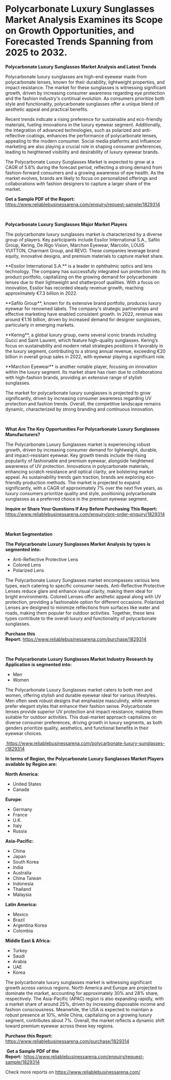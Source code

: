 <p><h1>Polycarbonate Luxury Sunglasses Market Analysis Examines its Scope on Growth Opportunities, and Forecasted Trends Spanning from 2025 to 2032.</h1></p><p><strong>Polycarbonate Luxury Sunglasses Market Analysis and Latest Trends</strong></p>
<p><p>Polycarbonate luxury sunglasses are high-end eyewear made from polycarbonate lenses, known for their durability, lightweight properties, and impact resistance. The market for these sunglasses is witnessing significant growth, driven by increasing consumer awareness regarding eye protection and the fashion industry's continual evolution. As consumers prioritize both style and functionality, polycarbonate sunglasses offer a unique blend of aesthetic appeal and practical benefits.</p><p>Recent trends indicate a rising preference for sustainable and eco-friendly materials, fueling innovations in the luxury eyewear segment. Additionally, the integration of advanced technologies, such as polarized and anti-reflective coatings, enhances the performance of polycarbonate lenses, appealing to the modern consumer. Social media platforms and influencer marketing are also playing a crucial role in shaping consumer preferences, leading to heightened visibility and desirability of luxury eyewear brands.</p><p>The Polycarbonate Luxury Sunglasses Market is expected to grow at a CAGR of 5.6% during the forecast period, reflecting a strong demand from fashion-forward consumers and a growing awareness of eye health. As the market evolves, brands are likely to focus on personalized offerings and collaborations with fashion designers to capture a larger share of the market.</p></p>
<p><strong>Get a Sample PDF of the Report:&nbsp;</strong> <a href="https://www.reliablebusinessarena.com/enquiry/request-sample/1829314?utm_campaign=2343&utm_medium=2&utm_source=Github&utm_content=ia&utm_term=09022025&utm_id=polycarbonate-luxury-sunglasses">https://www.reliablebusinessarena.com/enquiry/request-sample/1829314</a></p>
<p>&nbsp;</p>
<p><strong>Polycarbonate Luxury Sunglasses Major Market Players</strong></p>
<p><p>The polycarbonate luxury sunglasses market is characterized by a diverse group of players. Key participants include Essilor International S.A., Safilo Group, Kering, De Rigo Vision, Marchon Eyewear, Marcolin, LOUIS VUITTON, Charmant Group, and REVO. These companies leverage brand equity, innovative designs, and premium materials to capture market share.</p><p>**Essilor International S.A.** is a leader in ophthalmic optics and lens technology. The company has successfully integrated sun protection into its product portfolio, capitalizing on the growing demand for polycarbonate lenses due to their lightweight and shatterproof qualities. With a focus on innovation, Essilor has recorded steady revenue growth, reaching approximately €7.3 billion in 2022.</p><p>**Safilo Group**, known for its extensive brand portfolio, produces luxury eyewear for renowned labels. The company's strategic partnerships and effective marketing have enabled consistent growth. In 2022, revenue was around €1.16 billion, driven by increased demand for designer sunglasses, particularly in emerging markets.</p><p>**Kering**, a global luxury group, owns several iconic brands including Gucci and Saint Laurent, which feature high-quality sunglasses. Kering’s focus on sustainability and modern retail strategies positions it favorably in the luxury segment, contributing to a strong annual revenue, exceeding €20 billion in overall group sales in 2022, with eyewear playing a significant role.</p><p>**Marchon Eyewear** is another notable player, focusing on innovation within the luxury segment. Its market share has risen due to collaborations with high-fashion brands, providing an extensive range of stylish sunglasses.</p><p>The market for polycarbonate luxury sunglasses is projected to grow significantly, driven by increasing consumer awareness regarding UV protection and fashion trends. Overall, the competitive landscape remains dynamic, characterized by strong branding and continuous innovation.</p></p>
<p>&nbsp;</p>
<p><strong>What Are The Key Opportunities For Polycarbonate Luxury Sunglasses Manufacturers?</strong></p>
<p><p>The Polycarbonate Luxury Sunglasses market is experiencing robust growth, driven by increasing consumer demand for lightweight, durable, and impact-resistant eyewear. Key growth trends include the rising popularity of fashionable and premium eyewear, alongside heightened awareness of UV protection. Innovations in polycarbonate materials, enhancing scratch resistance and optical clarity, are bolstering market appeal. As sustainability trends gain traction, brands are exploring eco-friendly production methods. The market is projected to expand significantly, with a CAGR of approximately 7% over the next five years, as luxury consumers prioritize quality and style, positioning polycarbonate sunglasses as a preferred choice in the premium eyewear segment.</p></p>
<p><strong>Inquire or Share Your Questions If Any Before Purchasing This Report:</strong> <a href="https://www.reliablebusinessarena.com/enquiry/pre-order-enquiry/1829314?utm_campaign=2343&utm_medium=2&utm_source=Github&utm_content=ia&utm_term=09022025&utm_id=polycarbonate-luxury-sunglasses">https://www.reliablebusinessarena.com/enquiry/pre-order-enquiry/1829314</a></p>
<p>&nbsp;</p>
<p><strong>Market Segmentation</strong></p>
<p><strong>The Polycarbonate Luxury Sunglasses Market Analysis by types is segmented into:</strong></p>
<p><ul><li>Anti-Reflective Protective Lens</li><li>Colored Lens</li><li>Polarized Lens</li></ul></p>
<p><p>The Polycarbonate Luxury Sunglasses market encompasses various lens types, each catering to specific consumer needs. Anti-Reflective Protective Lenses reduce glare and enhance visual clarity, making them ideal for bright environments. Colored Lenses offer aesthetic appeal along with UV protection, providing a fashionable option for different occasions. Polarized Lenses are designed to minimize reflections from surfaces like water and roads, making them popular for outdoor activities. Together, these lens types contribute to the overall luxury and functionality of polycarbonate sunglasses.</p></p>
<p><strong>Purchase this Report:&nbsp;</strong><a href="https://www.reliablebusinessarena.com/purchase/1829314?utm_campaign=2343&utm_medium=2&utm_source=Github&utm_content=ia&utm_term=09022025&utm_id=polycarbonate-luxury-sunglasses">https://www.reliablebusinessarena.com/purchase/1829314</a></p>
<p>&nbsp;</p>
<p><strong>The Polycarbonate Luxury Sunglasses Market Industry Research by Application is segmented into:</strong></p>
<p><ul><li>Men</li><li>Women</li></ul></p>
<p><p>The Polycarbonate Luxury Sunglasses market caters to both men and women, offering stylish and durable eyewear ideal for various lifestyles. Men often seek robust designs that emphasize masculinity, while women prefer elegant styles that enhance their fashion sense. Polycarbonate lenses provide superior UV protection and impact resistance, making them suitable for outdoor activities. This dual-market approach capitalizes on diverse consumer preferences, driving growth in luxury segments, as both genders prioritize quality, aesthetics, and functional benefits in their eyewear choices.</p></p>
<p><a href="https://www.reliablebusinessarena.com/polycarbonate-luxury-sunglasses-r1829314?utm_campaign=2343&utm_medium=2&utm_source=Github&utm_content=ia&utm_term=09022025&utm_id=polycarbonate-luxury-sunglasses">&nbsp;https://www.reliablebusinessarena.com/polycarbonate-luxury-sunglasses-r1829314</a></p>
<p><strong>In terms of Region, the Polycarbonate Luxury Sunglasses Market Players available by Region are:</strong></p>
<p>
    <p> <strong> North America: </strong>
        <ul>
            <li>United States</li>
            <li>Canada</li>
        </ul>
        </p> 
    <p> <strong> Europe: </strong>
        <ul>
            <li>Germany</li>
            <li>France</li>
            <li>U.K.</li>
            <li>Italy</li>
            <li>Russia</li>
        </ul>
        </p> 
    <p> <strong> Asia-Pacific: </strong>
        <ul>
            <li>China</li>
            <li>Japan</li>
            <li>South Korea</li>
            <li>India</li>
            <li>Australia</li>
            <li>China Taiwan</li>
            <li>Indonesia</li>
            <li>Thailand</li>
            <li>Malaysia</li>
        </ul>
        </p> 
    <p> <strong> Latin America: </strong>
        <ul>
            <li>Mexico</li>
            <li>Brazil</li>
            <li>Argentina Korea</li>
            <li>Colombia</li>
        </ul>
        </p> 
    <p> <strong> Middle East & Africa: </strong>
        <ul>
            <li>Turkey</li>
            <li>Saudi</li>
            <li>Arabia</li>
            <li>UAE</li>
            <li>Korea</li>
        </ul>
    </p>
    </p>
<p><p>The polycarbonate luxury sunglasses market is witnessing significant growth across various regions. North America and Europe are projected to dominate the market, accounting for approximately 30% and 28% share, respectively. The Asia-Pacific (APAC) region is also expanding rapidly, with a market share of around 25%, driven by increasing disposable income and fashion consciousness. Meanwhile, the USA is expected to maintain a robust presence at 10%, while China, capitalizing on a growing luxury segment, contributes about 7%. Overall, the market reflects a dynamic shift toward premium eyewear across these key regions.</p></p>
<p><strong>Purchase this Report: </strong><a href="https://www.reliablebusinessarena.com/purchase/1829314?utm_campaign=2343&utm_medium=2&utm_source=Github&utm_content=ia&utm_term=09022025&utm_id=polycarbonate-luxury-sunglasses">https://www.reliablebusinessarena.com/purchase/1829314</a></p>
<p>&nbsp;<strong>Get a Sample PDF of the Report:&nbsp;&nbsp;</strong><a href="https://www.reliablebusinessarena.com/enquiry/request-sample/1829314?utm_campaign=2343&utm_medium=2&utm_source=Github&utm_content=ia&utm_term=09022025&utm_id=polycarbonate-luxury-sunglasses">https://www.reliablebusinessarena.com/enquiry/request-sample/1829314</a></p>
<p><strong></strong></p>
<p>Check more reports on <a href="https://www.reliablebusinessarena.com/?utm_campaign=2343&utm_medium=2&utm_source=Github&utm_content=ia&utm_term=09022025&utm_id=polycarbonate-luxury-sunglasses">https://www.reliablebusinessarena.com/</a></p>